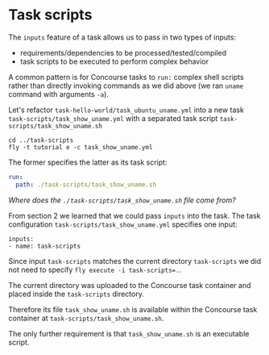 # Task scripts

The `inputs` feature of a task allows us to pass in two types of inputs:

* requirements/dependencies to be processed/tested/compiled
* task scripts to be executed to perform complex behavior

A common pattern is for Concourse tasks to `run:` complex shell scripts rather than directly invoking commands as we did above (we ran `uname` command with arguments `-a`).

Let's refactor `task-hello-world/task_ubuntu_uname.yml` into a new task `task-scripts/task_show_uname.yml` with a separated task script `task-scripts/task_show_uname.sh`

```
cd ../task-scripts
fly -t tutorial e -c task_show_uname.yml
```

The former specifies the latter as its task script:

```yaml
run:
  path: ./task-scripts/task_show_uname.sh
```

_Where does the `./task-scripts/task_show_uname.sh` file come from?_

From section 2 we learned that we could pass `inputs` into the task. The task configuration `task-scripts/task_show_uname.yml` specifies one input:

```
inputs:
- name: task-scripts
```

Since input `task-scripts` matches the current directory `task-scripts` we did not need to specify `fly execute -i task-scripts=.`.

The current directory was uploaded to the Concourse task container and placed inside the `task-scripts` directory.

Therefore its file `task_show_uname.sh` is available within the Concourse task container at `task-scripts/task_show_uname.sh`.

The only further requirement is that `task_show_uname.sh` is an executable script.

